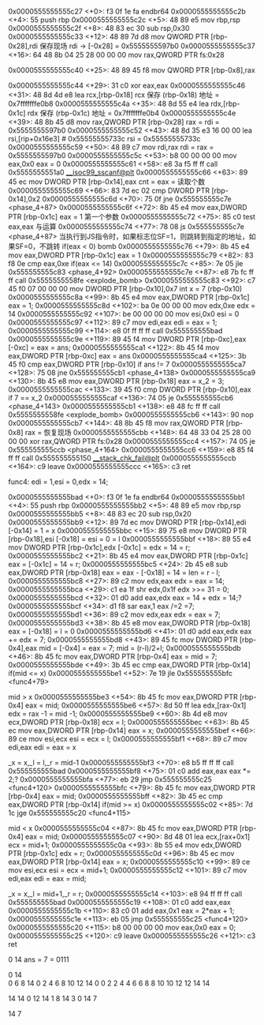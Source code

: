 0x0000555555555c27 <+0>:     f3 0f 1e fa     endbr64
0x0000555555555c2b <+4>:     55      push   rbp
0x0000555555555c2c <+5>:     48 89 e5        mov    rbp,rsp
0x0000555555555c2f <+8>:     48 83 ec 30     sub    rsp,0x30
0x0000555555555c33 <+12>:    48 89 7d d8     mov    QWORD PTR [rbp-0x28],rdi
保存现场 rdi -> [-0x28] = 0x5555555597b0
0x0000555555555c37 <+16>:    64 48 8b 04 25 28 00 00 00      mov    rax,QWORD PTR fs:0x28

0x0000555555555c40 <+25>:    48 89 45 f8     mov    QWORD PTR [rbp-0x8],rax

0x0000555555555c44 <+29>:    31 c0   xor    eax,eax
0x0000555555555c46 <+31>:    48 8d 4d e8     lea    rcx,[rbp-0x18]
rcx 保存 (rbp-0x18) 地址 = 0x7fffffffe0b8
0x0000555555555c4a <+35>:    48 8d 55 e4     lea    rdx,[rbp-0x1c]
rdx 保存 (rbp-0x1c) 地址 = 0x7fffffffe0b4
0x0000555555555c4e <+39>:    48 8b 45 d8     mov    rax,QWORD PTR [rbp-0x28]
rax = rdi = 0x5555555597b0
0x0000555555555c52 <+43>:    48 8d 35 e3 16 00 00    lea    rsi,[rip+0x16e3]        # 0x55555555733c
rsi = 0x55555555733c
0x0000555555555c59 <+50>:    48 89 c7        mov    rdi,rax
rdi = rax = 0x5555555597b0
0x0000555555555c5c <+53>:    b8 00 00 00 00  mov    eax,0x0
eax = 0
0x0000555555555c61 <+58>:    e8 3a f5 ff ff  call   0x5555555551a0 <__isoc99_sscanf@plt>
0x0000555555555c66 <+63>:    89 45 ec        mov    DWORD PTR [rbp-0x14],eax
cnt = eax = 读取个数
0x0000555555555c69 <+66>:    83 7d ec 02     cmp    DWORD PTR [rbp-0x14],0x2
0x0000555555555c6d <+70>:    75 0f   jne    0x555555555c7e <phase_4+87>
0x0000555555555c6f <+72>:    8b 45 e4        mov    eax,DWORD PTR [rbp-0x1c]
eax = 1 第一个参数
0x0000555555555c72 <+75>:    85 c0   test   eax,eax
与运算
0x0000555555555c74 <+77>:    78 08   js     0x555555555c7e <phase_4+87>
当执行到JS指令时，如果标志位SF=1，则跳转到指定的地址，如果SF=0，不跳转
if(eax < 0) bomb
0x0000555555555c76 <+79>:    8b 45 e4        mov    eax,DWORD PTR [rbp-0x1c]
eax = 1
0x0000555555555c79 <+82>:    83 f8 0e        cmp    eax,0xe
if(eax <= 14)
0x0000555555555c7c <+85>:    7e 05   jle    0x555555555c83 <phase_4+92>
0x0000555555555c7e <+87>:    e8 7b fc ff ff  call   0x5555555558fe <explode_bomb>
0x0000555555555c83 <+92>:    c7 45 f0 07 00 00 00    mov    DWORD PTR [rbp-0x10],0x7
int x = 7 (rbp-0x10)
0x0000555555555c8a <+99>:    8b 45 e4        mov    eax,DWORD PTR [rbp-0x1c]
eax = 1;
0x0000555555555c8d <+102>:   ba 0e 00 00 00  mov    edx,0xe
edx = 14
0x0000555555555c92 <+107>:   be 00 00 00 00  mov    esi,0x0
esi = 0
0x0000555555555c97 <+112>:   89 c7   mov    edi,eax
edi = eax = 1;
0x0000555555555c99 <+114>:   e8 0f ff ff ff  call   0x555555555bad <func4>
0x0000555555555c9e <+119>:   89 45 f4        mov    DWORD PTR [rbp-0xc],eax
[-0xc] = eax = ans;
0x0000555555555ca1 <+122>:   8b 45 f4        mov    eax,DWORD PTR [rbp-0xc]
eax = ans
0x0000555555555ca4 <+125>:   3b 45 f0        cmp    eax,DWORD PTR [rbp-0x10]
if ans != 7
0x0000555555555ca7 <+128>:   75 08   jne    0x555555555cb1 <phase_4+138>
0x0000555555555ca9 <+130>:   8b 45 e8        mov    eax,DWORD PTR [rbp-0x18]
eax = x_2 = 3;
0x0000555555555cac <+133>:   39 45 f0        cmp    DWORD PTR [rbp-0x10],eax
if 7 == x_2
0x0000555555555caf <+136>:   74 05   je     0x555555555cb6 <phase_4+143>
0x0000555555555cb1 <+138>:   e8 48 fc ff ff  call   0x5555555558fe <explode_bomb>
0x0000555555555cb6 <+143>:   90      nop
0x0000555555555cb7 <+144>:   48 8b 45 f8     mov    rax,QWORD PTR [rbp-0x8]
rax = 恢复现场
0x0000555555555cbb <+148>:   64 48 33 04 25 28 00 00 00      xor    rax,QWORD PTR fs:0x28
0x0000555555555cc4 <+157>:   74 05   je     0x555555555ccb <phase_4+164>
0x0000555555555cc6 <+159>:   e8 85 f4 ff ff  call   0x555555555150 <__stack_chk_fail@plt>
0x0000555555555ccb <+164>:   c9      leave
0x0000555555555ccc <+165>:   c3      ret





func4:
edi = 1,esi = 0,edx = 14;

0x0000555555555bad <+0>:     f3 0f 1e fa     endbr64
0x0000555555555bb1 <+4>:     55      push   rbp
0x0000555555555bb2 <+5>:     48 89 e5        mov    rbp,rsp
0x0000555555555bb5 <+8>:     48 83 ec 20     sub    rsp,0x20
0x0000555555555bb9 <+12>:    89 7d ec        mov    DWORD PTR [rbp-0x14],edi
[-0x14] = 1 = x
0x0000555555555bbc <+15>:    89 75 e8        mov    DWORD PTR [rbp-0x18],esi
[-0x18] = esi = 0 = l
0x0000555555555bbf <+18>:    89 55 e4        mov    DWORD PTR [rbp-0x1c],edx
[-0x1c] = edx = 14 = r;
0x0000555555555bc2 <+21>:    8b 45 e4        mov    eax,DWORD PTR [rbp-0x1c]
eax = [-0x1c] = 14 = r;
0x0000555555555bc5 <+24>:    2b 45 e8        sub    eax,DWORD PTR [rbp-0x18]
eax = eax - [-0x18] = 14 = len = r - l;
0x0000555555555bc8 <+27>:    89 c2   mov    edx,eax
edx = eax = 14;
0x0000555555555bca <+29>:    c1 ea 1f        shr    edx,0x1f
edx >>= 31 = 0;
0x0000555555555bcd <+32>:    01 d0   add    eax,edx
eax = 14 + edx = 14;?
0x0000555555555bcf <+34>:    d1 f8   sar    eax,1
eax /=2 =7;
0x0000555555555bd1 <+36>:    89 c2   mov    edx,eax
edx = eax = 7;
0x0000555555555bd3 <+38>:    8b 45 e8        mov    eax,DWORD PTR [rbp-0x18]
eax = [-0x18] = l = 0
0x0000555555555bd6 <+41>:    01 d0   add    eax,edx
eax += edx = 7;
0x0000555555555bd8 <+43>:    89 45 fc        mov    DWORD PTR [rbp-0x4],eax
mid = [-0x4] = eax = 7; mid = (r-l)/2+l;
0x0000555555555bdb <+46>:    8b 45 fc        mov    eax,DWORD PTR [rbp-0x4]
eax = mid = 7;
0x0000555555555bde <+49>:    3b 45 ec        cmp    eax,DWORD PTR [rbp-0x14]
if(mid <= x)
0x0000555555555be1 <+52>:    7e 19   jle    0x555555555bfc <func4+79>

mid > x
0x0000555555555be3 <+54>:    8b 45 fc        mov    eax,DWORD PTR [rbp-0x4]
eax = mid;
0x0000555555555be6 <+57>:    8d 50 ff        lea    edx,[rax-0x1]
edx = rax -1 = mid -1;
0x0000555555555be9 <+60>:    8b 4d e8        mov    ecx,DWORD PTR [rbp-0x18]
ecx = l;
0x0000555555555bec <+63>:    8b 45 ec        mov    eax,DWORD PTR [rbp-0x14]
eax = x;
0x0000555555555bef <+66>:    89 ce   mov    esi,ecx
esi = ecx = l;
0x0000555555555bf1 <+68>:    89 c7   mov    edi,eax
edi = eax = x

_x = x,_l = l,_r = mid-1
0x0000555555555bf3 <+70>:    e8 b5 ff ff ff  call   0x555555555bad <func4>
0x0000555555555bf8 <+75>:    01 c0   add    eax,eax
eax *= 2;?
0x0000555555555bfa <+77>:    eb 29   jmp    0x555555555c25 <func4+120>
0x0000555555555bfc <+79>:    8b 45 fc        mov    eax,DWORD PTR [rbp-0x4]
eax = mid;
0x0000555555555bff <+82>:    3b 45 ec        cmp    eax,DWORD PTR [rbp-0x14]
if(mid >= x)
0x0000555555555c02 <+85>:    7d 1c   jge    0x555555555c20 <func4+115>

mid < x
0x0000555555555c04 <+87>:    8b 45 fc        mov    eax,DWORD PTR [rbp-0x4]
eax = mid;
0x0000555555555c07 <+90>:    8d 48 01        lea    ecx,[rax+0x1]
ecx = mid+1;
0x0000555555555c0a <+93>:    8b 55 e4        mov    edx,DWORD PTR [rbp-0x1c]
edx = r;
0x0000555555555c0d <+96>:    8b 45 ec        mov    eax,DWORD PTR [rbp-0x14]
eax = x;
0x0000555555555c10 <+99>:    89 ce   mov    esi,ecx
esi = ecx = mid+1;
0x0000555555555c12 <+101>:   89 c7   mov    edi,eax
edi = eax = mid;

_x = x,_l = mid+1,_r = r;
0x0000555555555c14 <+103>:   e8 94 ff ff ff  call   0x555555555bad <func4>
0x0000555555555c19 <+108>:   01 c0   add    eax,eax
0x0000555555555c1b <+110>:   83 c0 01        add    eax,0x1
eax = 2*eax + 1;
0x0000555555555c1e <+113>:   eb 05   jmp    0x555555555c25 <func4+120>
0x0000555555555c20 <+115>:   b8 00 00 00 00  mov    eax,0x0
eax = 0;
0x0000555555555c25 <+120>:   c9      leave
0x0000555555555c26 <+121>:   c3      ret

0 14
ans = 7 = 0111

0 14     
0 6                 8 14
0 2       4 6       8 10        12 14
0 0 2 2   4 4 6 6   8 8 10 10   12 12  14 14

14 14 0
12 14 1
8 14  3
0 14  7

14 7